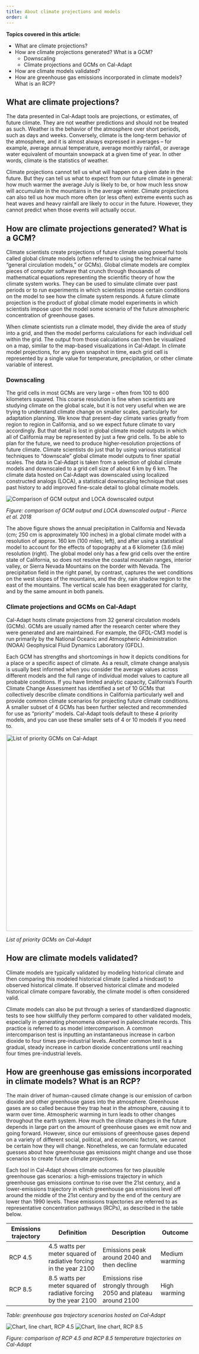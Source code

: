 ```yaml
---
title: About climate projections and models
order: 4
---
```


**Topics covered in this article:**

- What are climate projections?
- How are climate projections generated? What is a GCM?
  - Downscaling
  - Climate projections and GCMs on Cal-Adapt
- How are climate models validated?
- How are greenhouse gas emissions incorporated in climate models? What is an RCP?

## What are climate projections?

The data presented in Cal-Adapt tools are projections, or estimates, of future climate. They are not weather predictions and should not be treated as such. Weather is the behavior of the atmosphere over short periods, such as days and weeks. Conversely, climate is the long-term behavior of the atmosphere, and it is almost always expressed in averages – for example, average annual temperature, average monthly rainfall, or average water equivalent of mountain snowpack at a given time of year. In other words, climate is the statistics of weather.

Climate projections cannot tell us what will happen on a given date in the future. But they can tell us what to expect from our future climate in general: how much warmer the average July is likely to be, or how much less snow will accumulate in the mountains in the average winter. Climate projections can also tell us how much more often (or less often) extreme events such as heat waves and heavy rainfall are likely to occur in the future. However, they cannot predict when those events will actually occur.

## How are climate projections generated? What is a GCM?

Climate scientists create projections of future climate using powerful tools called global climate models (often referred to using the technical name “general circulation models,” or GCMs). Global climate models are complex pieces of computer software that crunch through thousands of mathematical equations representing the scientific theory of how the climate system works. They can be used to simulate climate over past periods or to run experiments in which scientists impose certain conditions on the model to see how the climate system responds. A future climate projection is the product of global climate model experiments in which scientists impose upon the model some scenario of the future atmospheric concentration of greenhouse gases.

When climate scientists run a climate model, they divide the area of study into a grid, and then the model performs calculations for each individual cell within the grid. The output from those calculations can then be visualized on a map, similar to the map-based visualizations in Cal-Adapt. In climate model projections, for any given snapshot in time, each grid cell is represented by a single value for temperature, precipitation, or other climate variable of interest.

### Downscaling

The grid cells in most GCMs are very large – often from 100 to 600 kilometers squared. This coarse resolution is fine when scientists are studying climate on the global scale, but it is not very useful when we are trying to understand climate change on smaller scales, particularly for adaptation planning. We know that present-day climate varies greatly from region to region in California, and so we expect future climate to vary accordingly. But that detail is lost in global climate model outputs in which all of California may be represented by just a few grid cells. To be able to plan for the future, we need to produce higher-resolution projections of future climate. Climate scientists do just that by using various statistical techniques to “downscale” global climate model outputs to finer spatial scales. The data in Cal-Adapt is taken from a selection of global climate models and downscaled to a grid cell size of about 6 km by 6 km. The climate data hosted on Cal-Adapt was downscaled using localized constructed analogs (LOCA), a statistical downscaling technique that uses past history to add improved fine-scale detail to global climate models.

<img class="img--get-started" alt="Comparison of GCM output and LOCA downscaled output" src="img/get-started/gs3_loca_pierce_lg.jpg" srcset="img/get-started/gs3_loca_pierce_sm.jpg 375w, img/get-started/gs3_loca_pierce_lg.jpg 768w" sizes="(max-width: 375px) 375px, 768px">

_Figure: comparison of GCM output and LOCA downscaled output - Pierce et al. 2018_

The above figure shows the annual precipitation in California and Nevada (cm; 250 cm is approximately 100 inches) in a global climate model with a resolution of approx. 160 km (100 miles; left), and after using a statistical model to account for the effects of topography at a 6 kilometer (3.6 mile) resolution (right). The global model only has a few grid cells over the entire state of California, so does not resolve the coastal mountain ranges, interior valley, or Sierra Nevada Mountains on the border with Nevada. The precipitation field in the right panel, by contrast, captures the wet conditions on the west slopes of the mountains, and the dry, rain shadow region to the east of the mountains. The vertical scale has been exaggerated for clarity, and by the same amount in both panels. 


### Climate projections and GCMs on Cal-Adapt

Cal-Adapt hosts climate projections from 32 general circulation models (GCMs). GCMs are usually named after the research center where they were generated and are maintained. For example, the GFDL-CM3 model is run primarily by the National Oceanic and Atmospheric Administration (NOAA) Geophysical Fluid Dynamics Laboratory (GFDL).

Each GCM has strengths and shortcomings in how it depicts conditions for a place or a specific aspect of climate. As a result, climate change analysis is usually best informed when you consider the average values across different models and the full range of individual model values to capture all probable conditions. If you have limited analytic capacity, California’s Fourth Climate Change Assessment has identified a set of 10 GCMs that collectively describe climate conditions in California particularly well and provide common climate scenarios for projecting future climate conditions. A smaller subset of 4 GCMs has been further selected and recommended for use as “priority” models. Cal-Adapt tools default to these 4 priority models, and you can use these smaller sets of 4 or 10 models if you need to.

<img height="530" alt="List of priority GCMs on Cal-Adapt" src="img/get-started/gs3_models_list_lg.jpg" srcset="img/get-started/gs3_models_list_sm.jpg 375w, img/get-started/gs3_models_list_lg.jpg 768w" sizes="(max-width: 375px) 375px, 768px">

_List of priority GCMs on Cal-Adapt_

## How are climate models validated?

Climate models are typically validated by modeling historical climate and then comparing this modeled historical climate (called a hindcast) to observed historical climate. If observed historical climate and modeled historical climate compare favorably, the climate model is often considered valid.

Climate models can also be put through a series of standardized diagnostic tests to see how skillfully they perform compared to other validated models, especially in generating phenomena observed in paleoclimate records. This practice is referred to as model intercomparison. A common intercomparison test is inputting an instantaneous increase in carbon dioxide to four times pre-industrial levels. Another common test is a gradual, steady increase in carbon dioxide concentrations until reaching four times pre-industrial levels.

## How are greenhouse gas emissions incorporated in climate models? What is an RCP?

The main driver of human-caused climate change is our emission of carbon dioxide and other greenhouse gases into the atmosphere. Greenhouse gases are so called because they trap heat in the atmosphere, causing it to warm over time. Atmospheric warming in turn leads to other changes throughout the earth system. How much the climate changes in the future depends in large part on the amount of greenhouse gases we emit now and going forward. However, since our emissions of greenhouse gases depend on a variety of different social, political, and economic factors, we cannot be certain how they will change. Nonetheless, we can formulate educated guesses about how greenhouse gas emissions might change and use those scenarios to create future climate projections.

Each tool in Cal-Adapt shows climate outcomes for two plausible greenhouse gas scenarios: a high-emissions trajectory in which greenhouse gas emissions continue to rise over the 21st century, and a lower-emissions trajectory in which greenhouse gas emissions level off around the middle of the 21st century and by the end of the century are lower than 1990 levels. These emissions trajectories are referred to as representative concentration pathways (RCPs), as described in the table below.

<div class="table-wrapper">

| Emissions trajectory | Definition                                                        | Description                                                  | Outcome        |
| -------------------- | ----------------------------------------------------------------- | ------------------------------------------------------------ | -------------- |
| RCP 4.5              | 4.5 watts per meter squared of radiative forcing in the year 2100 | Emissions peak around 2040 and then decline                  | Medium warming |
| RCP 8.5              | 8.5 watts per meter squared of radiative forcing by the year 2100 | Emissions rise strongly through 2050 and plateau around 2100 | High warming   |

</div>

_Table: greenhouse gas trajectory scenarios hosted on Cal-Adapt_

<img class="img--get-started" alt="Chart, line chart, RCP 4.5" src="img/get-started/gs3_rcp45_lg.jpg" srcset="img/get-started/gs3_rcp45_sm.jpg 375w, img/get-started/gs3_rcp45_lg.jpg 768w" sizes="(max-width: 375px) 375px, 768px">

<img class="img--get-started" alt="Chart, line chart, RCP 8.5" src="img/get-started/gs3_rcp85_lg.jpg" srcset="img/get-started/gs3_rcp85_sm.jpg 375w, img/get-started/gs3_rcp85_lg.jpg 768w" sizes="(max-width: 375px) 375px, 768px">

_Figure: comparison of RCP 4.5 and RCP 8.5 temperature trajectories on Cal-Adapt_
